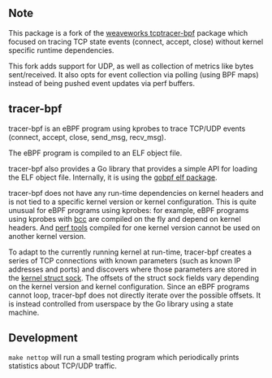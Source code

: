 ## Note
This package is a fork of the [weaveworks tcptracer-bpf](https://github.com/weaveworks/tcptracer-bpf) package which focused on tracing TCP state events (connect, accept, close) without kernel specific runtime dependencies.

This fork adds support for UDP, as well as collection of metrics like bytes sent/received. It also opts for event collection via polling (using BPF maps) instead of being pushed event updates via perf buffers.

## tracer-bpf

tracer-bpf is an eBPF program using kprobes to trace TCP/UDP events (connect, accept, close, send_msg, recv_msg).

The eBPF program is compiled to an ELF object file.

tracer-bpf also provides a Go library that provides a simple API for loading the ELF object file. Internally, it is using the [gobpf elf package](https://github.com/iovisor/gobpf).

tracer-bpf does not have any run-time dependencies on kernel headers and is not tied to a specific kernel version or kernel configuration. This is quite unusual for eBPF programs using kprobes: for example, eBPF programs using kprobes with [bcc](https://github.com/iovisor/bcc) are compiled on the fly and depend on kernel headers. And [perf tools](https://perf.wiki.kernel.org) compiled for one kernel version cannot be used on another kernel version.

To adapt to the currently running kernel at run-time, tracer-bpf creates a series of TCP connections with known parameters (such as known IP addresses and ports) and discovers where those parameters are stored in the [kernel struct sock](https://github.com/torvalds/linux/blob/v4.4/include/net/sock.h#L248). The offsets of the struct sock fields vary depending on the kernel version and kernel configuration. Since an eBPF programs cannot loop, tracer-bpf does not directly iterate over the possible offsets. It is instead controlled from userspace by the Go library using a state machine.

## Development

`make nettop` will run a small testing program which
periodically prints statistics about TCP/UDP traffic.
